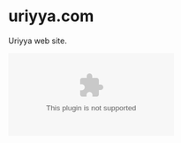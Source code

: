# uriyya.com

Uriyya web site.

[![Build Status](https://bhbarquero.visualstudio.com/Uriyya/_apis/build/status/hernandezbb.uriyya.com?branchName=master)](https://bhbarquero.visualstudio.com/Uriyya/_build/latest?definitionId=2&branchName=master)
